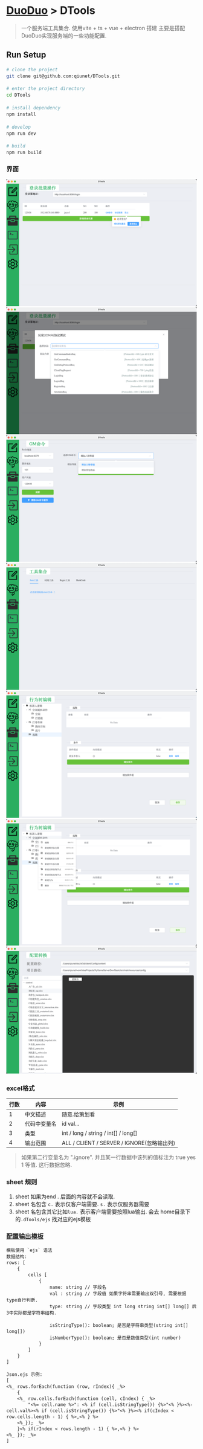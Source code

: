 # [DuoDuo](https://github.com/qiunet/DuoDuo) > DTools
> 一个服务端工具集合. 使用vite + ts + vue + electron 搭建
> 主要是搭配DuoDuo实现服务端的一些功能配置.

## Run Setup

  ```bash
  # clone the project
  git clone git@github.com:qiunet/DTools.git

  # enter the project directory
  cd DTools

  # install dependency
  npm install

  # develop
  npm run dev
  
  # build
  npm run build
  ```

### 界面
![批量登录](img/GameLogin1.png)
![协议联调](img/GameLogin2.png)
![GM命令](img/GmCommand.png)
![工具集合](img/Tools.png)
![行为树编辑](img/BehaviorTree1.png)
![行为树菜单](img/BehaviorTree2.png)
![Excel转配置Json](img/ExcelToCfg.png)


### excel格式

| 行数  | 内容     | 示例                                    |
|-----|--------|---------------------------------------|
| 1   | 中文描述   | 随意.给策划看                               |
| 2   | 代码中变量名 | id val...                             |
| 3   | 类型     | int / long / string / int[] / long[]  |
| 4   | 输出范围   | ALL / CLIENT / SERVER / IGNORE(忽略输出列) |



>  如果第二行变量名为 ".ignore". 并且某一行数据中该列的值标注为 true  yes 1 等值. 这行数据忽略.



### sheet 规则

1. sheet 如果为end . 后面的内容就不会读取.
2. sheet 名包含 `c.` 表示仅客户端需要. `s.` 表示仅服务器需要
3. sheet 名包含其它比如`lua.` 表示客户端需要按照lua输出. 会去 home目录下的`.dTools/ejs` 找对应的ejs模板


### [配置输出模板](https://ejs.co/#docs)
    模板使用 `ejs` 语法  
    数据结构:
    rows: [
        {
            cells [
                {
                    name: string // 字段名
                    val : string // 字段值 如果字符串需要输出双引号, 需要根据type自行判断.
                    type: string // 字段类型 int long string int[] long[] 后3中实际都是字符串结构.
                    
                    isStringType(): boolean; 是否是字符串类型(string int[] long[])
                    isNumberType(): boolean; 是否是数值类型(int number)
                }
            ]
        }
    ]

    Json.ejs 示例:
    [
    <%_ rows.forEach(function (row, rIndex){ _%>
        {
        <%_ row.cells.forEach(function (cell, cIndex) { _%>
            "<%= cell.name %>": <% if (cell.isStringType()) {%>"<% }%><%-cell.val%><% if (cell.isStringType()) {%>"<% }%><% if(cIndex < row.cells.length - 1) { %>,<% } %>
        <%_}); _%>
        }<% if(rIndex < rows.length - 1) { %>,<% } %>
    <%_ }); _%>
    ]

